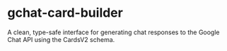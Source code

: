 # gchat-card-builder
A clean, type-safe interface for generating chat responses to the Google Chat API using the CardsV2 schema.
